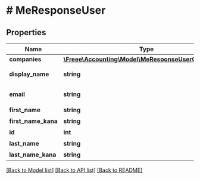 # # MeResponseUser

## Properties

Name | Type | Description | Notes
------------ | ------------- | ------------- | -------------
**companies** | [**\Freee\Accounting\Model\MeResponseUserCompanies[]**](MeResponseUserCompanies.md) |  | [optional]
**display_name** | **string** | 表示ユーザー名 | [optional]
**email** | **string** | メールアドレス |
**first_name** | **string** | 名 | [optional]
**first_name_kana** | **string** | 名（カナ） | [optional]
**id** | **int** | ユーザーID |
**last_name** | **string** | 姓 | [optional]
**last_name_kana** | **string** | 姓（カナ） | [optional]

[[Back to Model list]](../../README.md#models) [[Back to API list]](../../README.md#endpoints) [[Back to README]](../../README.md)
